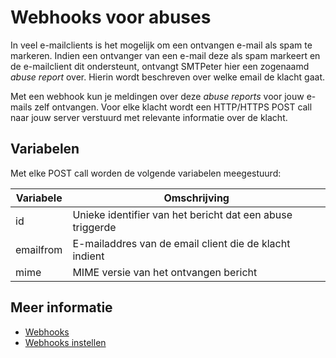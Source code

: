 # Webhooks voor abuses

In veel e-mailclients is het mogelijk om een ontvangen e-mail als spam te markeren.
Indien een ontvanger van een e-mail deze als spam markeert en de e-mailclient dit
ondersteunt, ontvangt SMTPeter hier een zogenaamd *abuse report* over. Hierin wordt
beschreven over welke email de klacht gaat. 

Met een webhook kun je meldingen over deze *abuse reports* voor jouw e-mails zelf ontvangen.
Voor elke klacht wordt een HTTP/HTTPS POST call naar jouw server
verstuurd met relevante informatie over de klacht.

## Variabelen

Met elke POST call worden de volgende variabelen meegestuurd:

| Variabele | Omschrijving                                              |
|-----------|-----------------------------------------------------------|
| id        | Unieke identifier van het bericht dat een abuse triggerde |
| emailfrom | E-mailaddres van de email client die de klacht indient    |
| mime      | MIME versie van het ontvangen bericht                     |

## Meer informatie

* [Webhooks](./webhooks)
* [Webhooks instellen](./webhook-setup)
